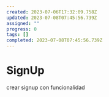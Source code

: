 ```yaml
---
created: 2023-07-06T17:32:09.758Z
updated: 2023-07-08T07:45:56.739Z
assigned: ""
progress: 0
tags: []
completed: 2023-07-08T07:45:56.739Z
---
```


# SignUp 

crear signup con funcionalidad
